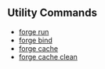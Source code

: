 ## Utility Commands

- [forge run](./forge-run.md)
- [forge bind](./forge-bind.md)
- [forge cache](./forge-cache.md)  
- [forge cache clean](./forge-cache-clean.md)  
